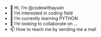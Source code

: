 - 👋 Hi, I’m @codewithayush
- 👀 I’m interested in coding field
- 🌱 I’m currently learning PYTHON
- 💞️ I’m looking to collaborate on ...
- 📫 How to reach me by sending me a mail

<!---
codewithayush91/codewithayush91 is a ✨ special ✨ repository because its `README.md` (this file) appears on your GitHub profile.
You can click the Preview link to take a look at your changes.
--->
